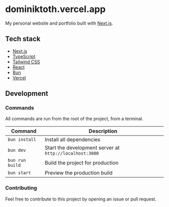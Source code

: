# dominiktoth.vercel.app

My personal website and portfolio built with [Next.js](https://nextjs.org).

## Tech stack

- [Next.js](https://nextjs.org)
- [TypeScript](https://www.typescriptlang.org/)
- [Tailwind CSS](https://tailwindcss.com/)
- [React](https://reactjs.org/)
- [Bun](https://bun.sh)
- [Vercel](https://vercel.com/)

## Development

### Commands

All commands are run from the root of the project, from a terminal.

| Command         | Description                                             |
| --------------- | ------------------------------------------------------- |
| `bun install`   | Install all dependencies                                |
| `bun dev`       | Start the development server at `http://localhost:3000` |
| `bun run build` | Build the project for production                        |
| `bun start`     | Preview the production build                            |

### Contributing

Feel free to contribute to this project by opening an issue or pull request.
